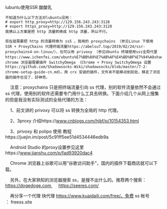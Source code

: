 lubuntu使用SSR 酸酸乳

    不知道为什么以下方法对lubuntu没用：
    # export http_proxy=http://129.156.243.243:3128
    # export https_proxy=http://129.156.243.243:3128    
    我猜以上方案是把 http 流量转换成 http 流量，所以不行。

    现在就需要把 http 的流量转换为 ss5 。我用的 proxychains （参见Linux 下使用 SSR + ProxyChains 代理终端流量https://abelsu7.top/2019/02/24/ssr-proxychains4-on-linux/），也可以用 privoxy （参见Ubuntu 终端使用sss全局代里https://www.ichenfei.com/ubuntu%E7%BB%88%E7%AB%AF%E4%BD%BF%E7%94%A8shadowssocks%E5%85%A8%E5%B1%80%E4%BB%A3%E7%90%86.html）。chrome 浏览器需要插件 SwitchyOmega （Chrome + Proxy SwitchyOmega 设置https://github.com/Shadowsocks-Wiki/shadowsocks/blob/master/7-2-chrome-setup-guide-cn.md）。用 crx 安装的插件，文件夹不能移动到别处，移走了浏览器的插件也没了，好神奇。

    注意：proxychains 只是把终端流量引向 ss 代理，别的软件流量依然不会通过 ss 代理，使用别的软件还需要专门用什么工具去转换。下面介绍几个从网上搜集的但是我没有实际测试的全局代理的方法：

    1、前文讲的 privoxy 可以将 ss 转换为全局的 http 代理。

    2、3proxy 介绍https://www.cnblogs.com/hjbf/p/10154353.html

    3、privoxy 和 polipo 使用 教程https://juejin.im/post/5c91ff5ee51d4534446edb9a

    Android Studio 的proxy设置参见这里https://www.jianshu.com/p/fad93920dac4

    Chrome 浏览器上谷歌可以用“谷歌访问助手”，国内的插件下载商店就可以下载。

    另外，在大家熟知的浏览器搜索 ss，是搜不出什么的。推荐两个搜索：https://dogedoge.com      https://seeres.com/

    再分享一个代理 快代理 https://www.kuaidaili.com/free/。免费 ss 帐号 ： freess.site
